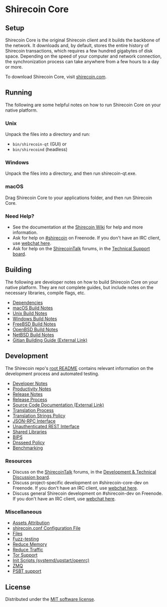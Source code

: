 Shirecoin Core
=============

Setup
---------------------
Shirecoin Core is the original Shirecoin client and it builds the backbone of the network. It downloads and, by default, stores the entire history of Shirecoin transactions, which requires a few hundred gigabytes of disk space. Depending on the speed of your computer and network connection, the synchronization process can take anywhere from a few hours to a day or more.

To download Shirecoin Core, visit [shirecoin.com](https://shirecoin.com/en/download/).

Running
---------------------
The following are some helpful notes on how to run Shirecoin Core on your native platform.

### Unix

Unpack the files into a directory and run:

- `bin/shirecoin-qt` (GUI) or
- `bin/shirecoind` (headless)

### Windows

Unpack the files into a directory, and then run shirecoin-qt.exe.

### macOS

Drag Shirecoin Core to your applications folder, and then run Shirecoin Core.

### Need Help?

* See the documentation at the [Shirecoin Wiki](https://en.shirecoin.it/wiki/Main_Page)
for help and more information.
* Ask for help on [#shirecoin](https://webchat.freenode.net/#shirecoin) on Freenode. If you don't have an IRC client, use [webchat here](https://webchat.freenode.net/#shirecoin).
* Ask for help on the [ShirecoinTalk](https://shirecointalk.org/) forums, in the [Technical Support board](https://shirecointalk.org/index.php?board=4.0).

Building
---------------------
The following are developer notes on how to build Shirecoin Core on your native platform. They are not complete guides, but include notes on the necessary libraries, compile flags, etc.

- [Dependencies](dependencies.md)
- [macOS Build Notes](build-osx.md)
- [Unix Build Notes](build-unix.md)
- [Windows Build Notes](build-windows.md)
- [FreeBSD Build Notes](build-freebsd.md)
- [OpenBSD Build Notes](build-openbsd.md)
- [NetBSD Build Notes](build-netbsd.md)
- [Gitian Building Guide (External Link)](https://github.com/shirecoin-core/docs/blob/master/gitian-building.md)

Development
---------------------
The Shirecoin repo's [root README](/README.md) contains relevant information on the development process and automated testing.

- [Developer Notes](developer-notes.md)
- [Productivity Notes](productivity.md)
- [Release Notes](release-notes.md)
- [Release Process](release-process.md)
- [Source Code Documentation (External Link)](https://doxygen.shirecoin.com/)
- [Translation Process](translation_process.md)
- [Translation Strings Policy](translation_strings_policy.md)
- [JSON-RPC Interface](JSON-RPC-interface.md)
- [Unauthenticated REST Interface](REST-interface.md)
- [Shared Libraries](shared-libraries.md)
- [BIPS](bips.md)
- [Dnsseed Policy](dnsseed-policy.md)
- [Benchmarking](benchmarking.md)

### Resources
* Discuss on the [ShirecoinTalk](https://shirecointalk.org/) forums, in the [Development & Technical Discussion board](https://shirecointalk.org/index.php?board=6.0).
* Discuss project-specific development on #shirecoin-core-dev on Freenode. If you don't have an IRC client, use [webchat here](https://webchat.freenode.net/#shirecoin-core-dev).
* Discuss general Shirecoin development on #shirecoin-dev on Freenode. If you don't have an IRC client, use [webchat here](https://webchat.freenode.net/#shirecoin-dev).

### Miscellaneous
- [Assets Attribution](assets-attribution.md)
- [shirecoin.conf Configuration File](shirecoin-conf.md)
- [Files](files.md)
- [Fuzz-testing](fuzzing.md)
- [Reduce Memory](reduce-memory.md)
- [Reduce Traffic](reduce-traffic.md)
- [Tor Support](tor.md)
- [Init Scripts (systemd/upstart/openrc)](init.md)
- [ZMQ](zmq.md)
- [PSBT support](psbt.md)

License
---------------------
Distributed under the [MIT software license](/COPYING).
